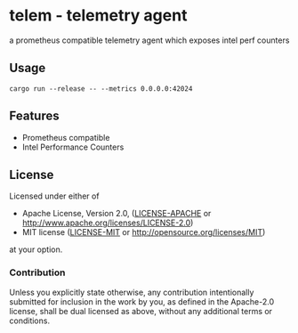 # telem - telemetry agent
a prometheus compatible telemetry agent which exposes intel perf counters

## Usage

```shell
cargo run --release -- --metrics 0.0.0.0:42024
```

## Features

* Prometheus compatible
* Intel Performance Counters

## License

Licensed under either of

 * Apache License, Version 2.0, ([LICENSE-APACHE](LICENSE-APACHE) or http://www.apache.org/licenses/LICENSE-2.0)
 * MIT license ([LICENSE-MIT](LICENSE-MIT) or http://opensource.org/licenses/MIT)

at your option.

### Contribution

Unless you explicitly state otherwise, any contribution intentionally
submitted for inclusion in the work by you, as defined in the Apache-2.0
license, shall be dual licensed as above, without any additional terms or
conditions.

